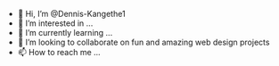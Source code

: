 - 👋 Hi, I’m @Dennis-Kangethe1
- 👀 I’m interested in ...
- 🌱 I’m currently learning ...
- 💞️ I’m looking to collaborate on fun and amazing web design projects
- 📫 How to reach me ...

<!---
Dennis-Kangethe1/Dennis-Kangethe1 is a ✨ special ✨ repository because its `README.md` (this file) appears on your GitHub profile.
You can click the Preview link to take a look at your changes.
--->
